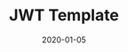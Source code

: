 ---
slug: "https://github.com/mirusky/jwt-template"
date: "2020-01-05"
title: "JWT Template"
type: "project"
description: "This is a basic template to study and general purpose use for JWT autentication and generation" 
imageSrc: "https://image.flaticon.com/icons/png/512/69/69045.png"
tags:
  - Go
  - JWT
---